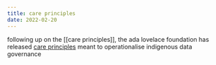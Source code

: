 ```yaml
---
title: care principles
date: 2022-02-20
---
```


following up on the [[care principles]], the ada lovelace foundation has released [care principles](https://www.adalovelaceinstitute.org/blog/care-principles-operationalising-indigenous-data-governance/) meant to operationalise indigenous data governance